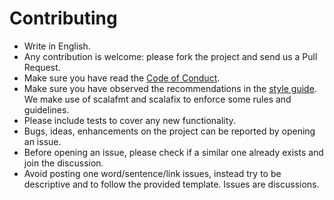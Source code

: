# Contributing

* Write in English.
* Any contribution is welcome: please fork the project and send us a Pull Request.
* Make sure you have read the [Code of Conduct](CODE_OF_CONDUCT.md).
* Make sure you have observed the recommendations in the [style guide](https://docs.scala-lang.org/style/). We make use of scalafmt and scalafix to enforce some rules and guidelines.
* Please include tests to cover any new functionality.
* Bugs, ideas, enhancements on the project can be reported by opening an issue.
* Before opening an issue, please check if a similar one already exists and join the discussion.
* Avoid posting one word/sentence/link issues, instead try to be descriptive and to follow the provided template. Issues are discussions.
